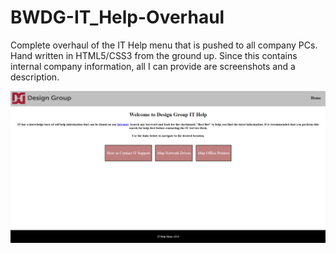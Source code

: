 # BWDG-IT_Help-Overhaul
Complete overhaul of the IT Help menu that is pushed to all company PCs. Hand written in HTML5/CSS3 from the ground up.
Since this contains internal company information, all I can provide are screenshots and a description.




![Main Page](main_page.png?raw=true)
